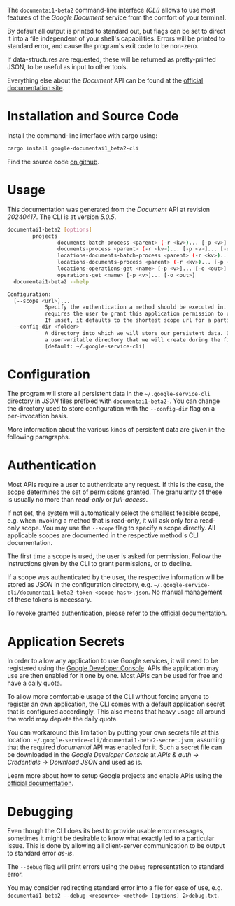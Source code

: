<!---
DO NOT EDIT !
This file was generated automatically from 'src/generator/templates/cli/README.md.mako'
DO NOT EDIT !
-->
The `documentai1-beta2` command-line interface *(CLI)* allows to use most features of the *Google Document* service from the comfort of your terminal.

By default all output is printed to standard out, but flags can be set to direct it into a file independent of your shell's
capabilities. Errors will be printed to standard error, and cause the program's exit code to be non-zero.

If data-structures are requested, these will be returned as pretty-printed JSON, to be useful as input to other tools.

Everything else about the *Document* API can be found at the
[official documentation site](https://cloud.google.com/document-ai/docs/).

# Installation and Source Code

Install the command-line interface with cargo using:

```bash
cargo install google-documentai1_beta2-cli
```

Find the source code [on github](https://github.com/Byron/google-apis-rs/tree/main/gen/documentai1_beta2-cli).

# Usage

This documentation was generated from the *Document* API at revision *20240417*. The CLI is at version *5.0.5*.

```bash
documentai1-beta2 [options]
        projects
                documents-batch-process <parent> (-r <kv>)... [-p <v>]... [-o <out>]
                documents-process <parent> (-r <kv>)... [-p <v>]... [-o <out>]
                locations-documents-batch-process <parent> (-r <kv>)... [-p <v>]... [-o <out>]
                locations-documents-process <parent> (-r <kv>)... [-p <v>]... [-o <out>]
                locations-operations-get <name> [-p <v>]... [-o <out>]
                operations-get <name> [-p <v>]... [-o <out>]
  documentai1-beta2 --help

Configuration:
  [--scope <url>]...
            Specify the authentication a method should be executed in. Each scope
            requires the user to grant this application permission to use it.
            If unset, it defaults to the shortest scope url for a particular method.
  --config-dir <folder>
            A directory into which we will store our persistent data. Defaults to
            a user-writable directory that we will create during the first invocation.
            [default: ~/.google-service-cli]

```

# Configuration

The program will store all persistent data in the `~/.google-service-cli` directory in *JSON* files prefixed with `documentai1-beta2-`.  You can change the directory used to store configuration with the `--config-dir` flag on a per-invocation basis.

More information about the various kinds of persistent data are given in the following paragraphs.

# Authentication

Most APIs require a user to authenticate any request. If this is the case, the [scope][scopes] determines the 
set of permissions granted. The granularity of these is usually no more than *read-only* or *full-access*.

If not set, the system will automatically select the smallest feasible scope, e.g. when invoking a
method that is read-only, it will ask only for a read-only scope. 
You may use the `--scope` flag to specify a scope directly. 
All applicable scopes are documented in the respective method's CLI documentation.

The first time a scope is used, the user is asked for permission. Follow the instructions given 
by the CLI to grant permissions, or to decline.

If a scope was authenticated by the user, the respective information will be stored as *JSON* in the configuration
directory, e.g. `~/.google-service-cli/documentai1-beta2-token-<scope-hash>.json`. No manual management of these tokens
is necessary.

To revoke granted authentication, please refer to the [official documentation][revoke-access].

# Application Secrets

In order to allow any application to use Google services, it will need to be registered using the 
[Google Developer Console][google-dev-console]. APIs the application may use are then enabled for it
one by one. Most APIs can be used for free and have a daily quota.

To allow more comfortable usage of the CLI without forcing anyone to register an own application, the CLI
comes with a default application secret that is configured accordingly. This also means that heavy usage
all around the world may deplete the daily quota.

You can workaround this limitation by putting your own secrets file at this location: 
`~/.google-service-cli/documentai1-beta2-secret.json`, assuming that the required *documentai* API 
was enabled for it. Such a secret file can be downloaded in the *Google Developer Console* at 
*APIs & auth -> Credentials -> Download JSON* and used as is.

Learn more about how to setup Google projects and enable APIs using the [official documentation][google-project-new].


# Debugging

Even though the CLI does its best to provide usable error messages, sometimes it might be desirable to know
what exactly led to a particular issue. This is done by allowing all client-server communication to be 
output to standard error *as-is*.

The `--debug` flag will print errors using the `Debug` representation to standard error.

You may consider redirecting standard error into a file for ease of use, e.g. `documentai1-beta2 --debug <resource> <method> [options] 2>debug.txt`.


[scopes]: https://developers.google.com/+/api/oauth#scopes
[revoke-access]: http://webapps.stackexchange.com/a/30849
[google-dev-console]: https://console.developers.google.com/
[google-project-new]: https://developers.google.com/console/help/new/
